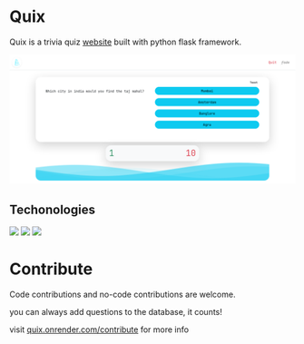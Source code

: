 # Quix

Quix is a trivia quiz [website](https://quix.onrender.com) built with python flask framework. 

![appimage](app/static/assets/app_image.png)

## Techonologies

[<img src="https://img.shields.io/badge/Flask-red.svg?logo=LOGO">]()
[<img src="https://img.shields.io/badge/Bootstrap-blue.svg?logo=LOGO">]()
[<img src="https://img.shields.io/badge/SQLite-irange.svg?logo=LOGO">]()

<!-- [<img src="https://img.shields.io/badge/flask-red.svg?logo=LOGO">](LINK) -->

# Contribute
Code contributions and no-code contributions are welcome. 

you can always add questions to the database, it counts! 

visit [quix.onrender.com/contribute](https://quix.onrender.com/contribute) for more info
